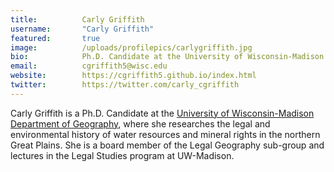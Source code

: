 ```yaml
---
title:          Carly Griffith
username:       "Carly Griffith"
featured:       true
image:          /uploads/profilepics/carlygriffith.jpg
bio:            Ph.D. Candidate at the University of Wisconsin-Madison Department of Geography.
email:          cgriffith5@wisc.edu
website:        https://cgriffith5.github.io/index.html
twitter:        https://twitter.com/carly_cgriffith
---
```


Carly Griffith is a Ph.D. Candidate at the [University of Wisconsin-Madison Department of Geography](https://geography.wisc.edu/), where she researches the legal and environmental history of water resources and mineral rights in the northern Great Plains. She is a board member of the Legal Geography sub-group and lectures in the Legal Studies program at UW-Madison.
